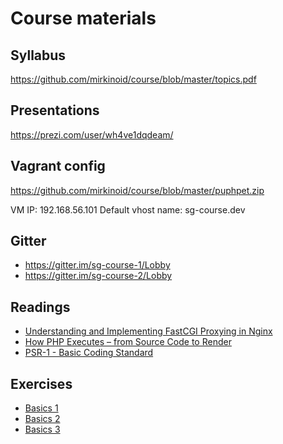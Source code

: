 # Course materials

## Syllabus
<https://github.com/mirkinoid/course/blob/master/topics.pdf>

## Presentations
<https://prezi.com/user/wh4ve1dqdeam/>

## Vagrant config
<https://github.com/mirkinoid/course/blob/master/puphpet.zip>

VM IP: 192.168.56.101
Default vhost name: sg-course.dev

## Gitter
- <https://gitter.im/sg-course-1/Lobby>
- <https://gitter.im/sg-course-2/Lobby>

## Readings
- [Understanding and Implementing FastCGI Proxying in Nginx](https://www.digitalocean.com/community/tutorials/understanding-and-implementing-fastcgi-proxying-in-nginx)
- [How PHP Executes – from Source Code to Render](https://www.sitepoint.com/how-php-executes-from-source-code-to-render/)
- [PSR-1 - Basic Coding Standard](http://www.php-fig.org/psr/psr-1/)

## Exercises
- [Basics 1](https://github.com/mirkinoid/course/blob/master/exercises/basics1.md)
- [Basics 2](https://github.com/mirkinoid/course/blob/master/exercises/basics2.md)
- [Basics 3](https://github.com/mirkinoid/course/blob/master/exercises/basics3.md)